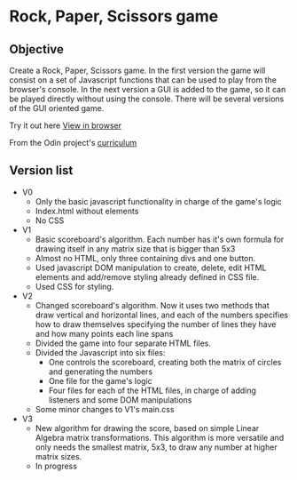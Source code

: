 Rock, Paper, Scissors game
===========================

Objective
---------
Create a Rock, Paper, Scissors game. 
In the first version the game will consist on a set of Javascript functions that can be used 
to play from the browser's console.
In the next version a GUI is added to the game, so it can be played directly without using the
console. There will be several versions of the GUI oriented game.

Try it out here [View in browser](https://d-ortea.github.io/rock-paper-scissors/v1/index.html)

From the Odin project's [curriculum](https://www.theodinproject.com/courses/web-development-101/lessons/rock-paper-scissors "The Odin Project")

Version list
-------------
* V0
  * Only the basic javascript functionality in charge of the game's logic
  * Index.html without elements
  * No CSS
* V1
  * Basic scoreboard's algorithm. Each number has it's own formula for drawing itself in any matrix size that is bigger than 5x3
  * Almost no HTML, only three containing divs and one button.
  * Used javascript DOM manipulation to create, delete, edit HTML elements and add/remove styling already defined in CSS file.
  * Used CSS for styling.
* V2
  * Changed scoreboard's algorithm. Now it uses two methods that draw vertical and horizontal lines, and each
  of the numbers specifies how to draw themselves specifying the number of lines they have and how many points
  each line spans
  * Divided the game into four separate HTML files.
  * Divided the Javascript into six files:
    * One controls the scoreboard, creating both the matrix of circles and generating the numbers
    * One file for the game's logic
    * Four files for each of the HTML files, in charge of adding listeners and some DOM manipulations
  * Some minor changes to V1's main.css
* V3
  * New algorithm for drawing the score, based on simple Linear Algebra matrix transformations.
  This algorithm is more versatile and only needs the smallest matrix, 5x3, to draw any number 
  at higher matrix sizes.
  * In progress
